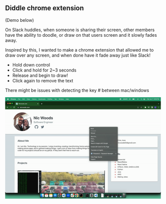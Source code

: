 ## Diddle chrome extension

(Demo below)

On Slack huddles, when someone is sharing their screen, other members have the ability to doodle, or draw on that users screen and it slowly fades away.

Inspired by this, I wanted to make a chrome extension that allowed me to draw over any screen, and when done have it fade away just like Slack!

- Hold down control
- Click and hold for 2~3 seconds
- Release and begin to draw!
- Click again to remove the text

There might be issues with detecting the key # between mac/windows

![](video.gif)
